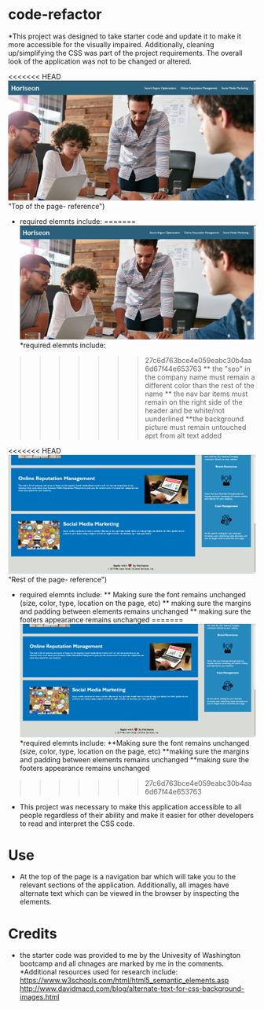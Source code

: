 # code-refactor
*This project was designed to take starter code and update it to make it more accessible for the visually impaired. Additionally, cleaning up/simplifying the CSS was part of the project requirements. The overall look of the application was not to be changed or altered. 

<<<<<<< HEAD
![Reference image 1](https://github.com/killingsworth-kristen/code-refactor/blob/main/assets/images/reference-img-1.png) "Top of the page- reference")
* required elemnts include:
=======
![Reference image 1](https://github.com/killingsworth-kristen/code-refactor/blob/main/assets/images/reference-img-1.png)
*required elemnts include:
>>>>>>> 27c6d763bce4e059eabc30b4aa6d67f44e653763
** the "seo" in the company name must remain a different color than the rest of the name
** the nav bar items must remain on the right side of the header and be white/not uunderlined
**the background picture must remain untouched aprt from alt text added

<<<<<<< HEAD
![Reference image 2](https://github.com/killingsworth-kristen/code-refactor/blob/main/assets/images/reference-img-2.png) "Rest of the page- reference")
* required elemnts include:
** Making sure the font remains unchanged (size, color, type, location on the page, etc)
** making sure the margins and padding between elements remains unchanged
** making sure the footers appearance remains unchanged
=======
![Reference image 2](https://github.com/killingsworth-kristen/code-refactor/blob/main/assets/images/reference-img-2.png)
*required elemnts include:
**Making sure the font remains unchanged (size, color, type, location on the page, etc)
**making sure the margins and padding between elements remains unchanged
**making sure the footers appearance remains unchanged
>>>>>>> 27c6d763bce4e059eabc30b4aa6d67f44e653763


* This project was necessary to make this application accessible to all people regardless of their ability and make it easier for other developers to read and interpret the CSS code. 

# Use
* At the top of the page is a navigation bar which will take you to the relevant sections of the application. Additionally, all images have alternate text which can be viewed in the browser by inspecting the elements. 

# Credits
* the starter code was provided to me by the Univesity of Washington bootcamp and all chnages are marked by me in the comments. *Additional resources used for research include:
https://www.w3schools.com/html/html5_semantic_elements.asp
http://www.davidmacd.com/blog/alternate-text-for-css-background-images.html

